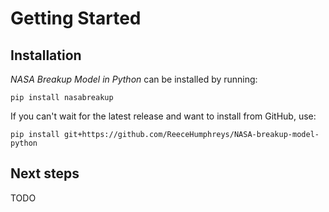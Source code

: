 # Getting Started

## Installation

_NASA Breakup Model in Python_ can be installed by running:
```
pip install nasabreakup
```

If you can't wait for the latest release and want to install from GitHub, use:

```
pip install git+https://github.com/ReeceHumphreys/NASA-breakup-model-python
```

## Next steps

TODO
